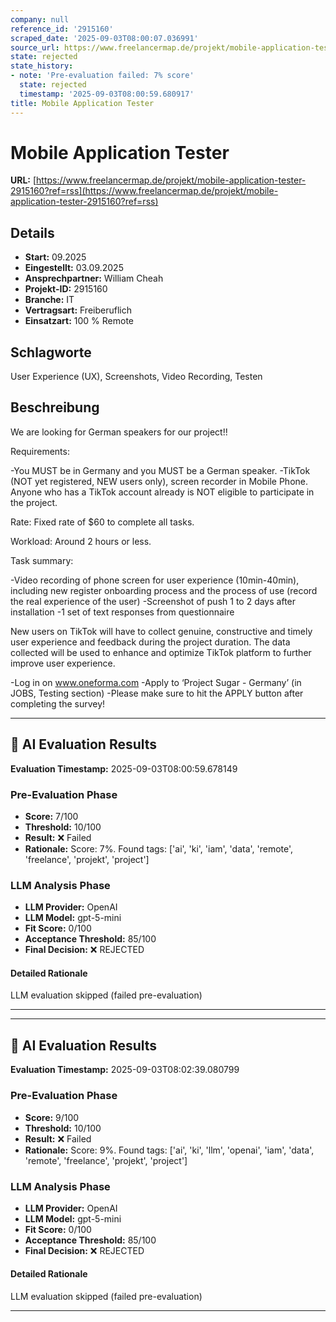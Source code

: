 ```yaml
---
company: null
reference_id: '2915160'
scraped_date: '2025-09-03T08:00:07.036991'
source_url: https://www.freelancermap.de/projekt/mobile-application-tester-2915160?ref=rss
state: rejected
state_history:
- note: 'Pre-evaluation failed: 7% score'
  state: rejected
  timestamp: '2025-09-03T08:00:59.680917'
title: Mobile Application Tester
---
```



# Mobile Application Tester
**URL:** [https://www.freelancermap.de/projekt/mobile-application-tester-2915160?ref=rss](https://www.freelancermap.de/projekt/mobile-application-tester-2915160?ref=rss)
## Details
- **Start:** 09.2025
- **Eingestellt:** 03.09.2025
- **Ansprechpartner:** William Cheah
- **Projekt-ID:** 2915160
- **Branche:** IT
- **Vertragsart:** Freiberuflich
- **Einsatzart:** 100
                                                % Remote

## Schlagworte
User Experience (UX), Screenshots, Video Recording, Testen

## Beschreibung
We are looking for German speakers for our project!!

Requirements:

-You MUST be in Germany and you MUST be a German speaker.
-TikTok (NOT yet registered, NEW users only), screen recorder in Mobile Phone. Anyone who has a TikTok account already is NOT eligible to participate in the project.

Rate: Fixed rate of $60 to complete all tasks.

Workload: Around 2 hours or less.

Task summary:

-Video recording of phone screen for user experience (10min-40min), including new register onboarding process and the process of use (record the real experience of the user)
-Screenshot of push 1 to 2 days after installation
-1 set of text responses from questionnaire

New users on TikTok will have to collect genuine, constructive and timely user experience and feedback during the project duration. The data collected will be used to enhance and optimize TikTok platform to further improve user experience.

-Log in on www.oneforma.com
-Apply to ‘Project Sugar - Germany’ (in JOBS, Testing section)
-Please make sure to hit the APPLY button after completing the survey!

---

## 🤖 AI Evaluation Results

**Evaluation Timestamp:** 2025-09-03T08:00:59.678149

### Pre-Evaluation Phase
- **Score:** 7/100
- **Threshold:** 10/100
- **Result:** ❌ Failed
- **Rationale:** Score: 7%. Found tags: ['ai', 'ki', 'iam', 'data', 'remote', 'freelance', 'projekt', 'project']

### LLM Analysis Phase
- **LLM Provider:** OpenAI
- **LLM Model:** gpt-5-mini
- **Fit Score:** 0/100
- **Acceptance Threshold:** 85/100
- **Final Decision:** ❌ REJECTED

#### Detailed Rationale
LLM evaluation skipped (failed pre-evaluation)

---


---

## 🤖 AI Evaluation Results

**Evaluation Timestamp:** 2025-09-03T08:02:39.080799

### Pre-Evaluation Phase
- **Score:** 9/100
- **Threshold:** 10/100
- **Result:** ❌ Failed
- **Rationale:** Score: 9%. Found tags: ['ai', 'ki', 'llm', 'openai', 'iam', 'data', 'remote', 'freelance', 'projekt', 'project']

### LLM Analysis Phase
- **LLM Provider:** OpenAI
- **LLM Model:** gpt-5-mini
- **Fit Score:** 0/100
- **Acceptance Threshold:** 85/100
- **Final Decision:** ❌ REJECTED

#### Detailed Rationale
LLM evaluation skipped (failed pre-evaluation)

---
